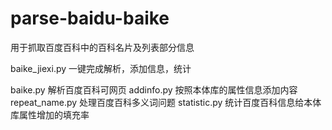 parse-baidu-baike
=================

用于抓取百度百科中的百科名片及列表部分信息

baike_jiexi.py 一键完成解析，添加信息，统计

baike.py 解析百度百科可网页
addinfo.py 按照本体库的属性信息添加内容
repeat_name.py 处理百度百科多义词问题
statistic.py 统计百度百科信息给本体库属性增加的填充率
